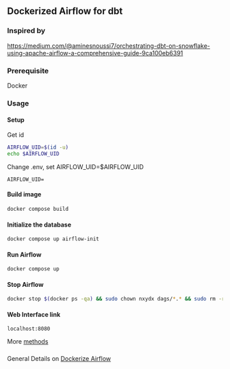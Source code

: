 ## Dockerized Airflow for dbt

### Inspired by 
https://medium.com/@aminesnoussi7/orchestrating-dbt-on-snowflake-using-apache-airflow-a-comprehensive-guide-9ca100eb6391

### Prerequisite
Docker

### Usage

#### Setup
Get id
```bash
AIRFLOW_UID=$(id -u)
echo $AIRFLOW_UID
```
Change .env, set AIRFLOW_UID=$AIRFLOW_UID 
```
AIRFLOW_UID=
```

#### Build image
```bash
docker compose build
```

#### Initialize the database
```bash
docker compose up airflow-init
```

#### Run Airflow
```bash
docker compose up
```

#### Stop Airflow
```bash
docker stop $(docker ps -qa) && sudo chown nxydx dags/*.* && sudo rm -rf logs && mkdir logs
```

#### Web Interface link
```
localhost:8080
```
More [methods](https://airflow.apache.org/docs/apache-airflow/stable/howto/docker-compose/index.html#accessing-the-web-interface)

###
General Details on [Dockerize Airflow](https://airflow.apache.org/docs/apache-airflow/stable/howto/docker-compose/index.html#accessing-the-web-interface)